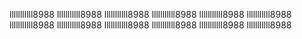 
lllllllllll8988
lllllllllll8988
lllllllllll8988
lllllllllll8988
lllllllllll8988
lllllllllll8988
lllllllllll8988
lllllllllll8988
lllllllllll8988
lllllllllll8988
lllllllllll8988
lllllllllll8988
